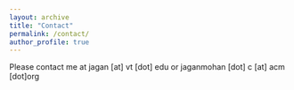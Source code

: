 ```yaml
---
layout: archive
title: "Contact"
permalink: /contact/
author_profile: true
---
```


Please contact me at jagan [at] vt [dot] edu or jaganmohan [dot] c [at] acm [dot]org
